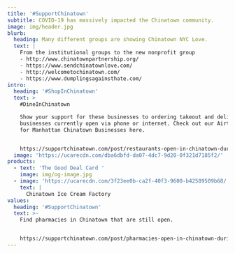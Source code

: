 ```yaml
---
title: '#SupportChinatown'
subtitle: COVID-19 has massively impacted the Chinatown community.
image: img/header.jpg
blurb:
  heading: Many different groups are showing Chinatown NYC Love.
  text: |
    From the institutional groups to the new nonprofit group
    - http://www.chinatownpartnership.org/
    - https://www.sendchinatownlove.com/
    - http://welcometochinatown.com/
    - https://www.dumplingsagainsthate.com/
intro:
  heading: '#ShopInChinatown'
  text: >
    #DineInChinatown

    Show your support for these businesses to ordering takeout and delivery at
    businesses currently open via phone or internet. Check out our Airtable list
    for Manhattan Chinatown Businesses here.


    https://supportchinatown.com/post/restaurants-open-in-chinatown-during-covid-19/
  image: 'https://ucarecdn.com/dba6dbfd-da07-4dc7-9d20-0f321d7185f2/'
products:
  - text: 'The Good Deal Card '
    image: img/og-image.jpg
  - image: 'https://ucarecdn.com/3f23ee0b-ca2f-40f3-9600-b42589509b68/'
    text: |
      Chinatown Ice Cream Factory
values:
  heading: '#SupportChinatown'
  text: >-
    Find pharmacies in Chinatown that are still open. 


    https://supportchinatown.com/post/pharmacies-open-in-chinatown-during-covid-19/
---
```

